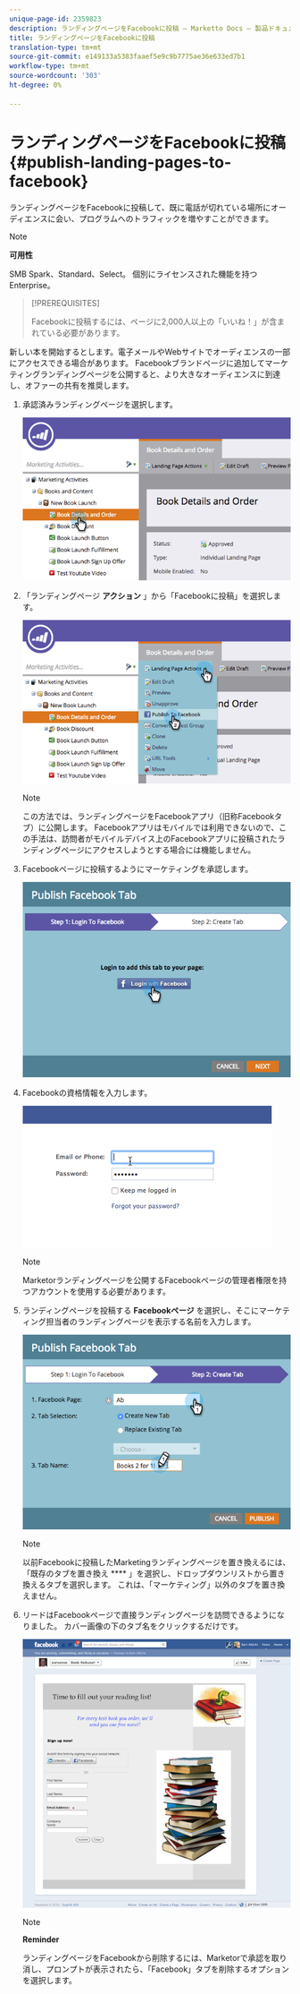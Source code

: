 ```yaml
---
unique-page-id: 2359823
description: ランディングページをFacebookに投稿 — Marketto Docs — 製品ドキュメント
title: ランディングページをFacebookに投稿
translation-type: tm+mt
source-git-commit: e149133a5383faaef5e9c9b7775ae36e633ed7b1
workflow-type: tm+mt
source-wordcount: '303'
ht-degree: 0%

---
```



# ランディングページをFacebookに投稿 {#publish-landing-pages-to-facebook}

ランディングページをFacebookに投稿して、既に電話が切れている場所にオーディエンスに会い、プログラムへのトラフィックを増やすことができます。

>[!NOTE]
>
>**可用性**
>
>SMB Spark、Standard、Select。 個別にライセンスされた機能を持つEnterprise。

>[!PREREQUISITES]
>
>Facebookに投稿するには、ページに2,000人以上の「いいね！」が含まれている必要があります。

新しい本を開始するとします。電子メールやWebサイトでオーディエンスの一部にアクセスできる場合があります。 Facebookブランドページに追加してマーケティングランディングページを公開すると、より大きなオーディエンスに到達し、オファーの共有を推奨します。

1. 承認済みランディングページを選択します。

   ![](assets/image2015-4-22-16-3a53-3a46.png)

1. 「ランディングページ **アクション** 」から「Facebookに投稿」を選択します。

   ![](assets/image2015-4-22-16-3a54-3a55.png)

   >[!NOTE]
   >
   >この方法では、ランディングページをFacebookアプリ（旧称Facebookタブ）に公開します。 Facebookアプリはモバイルでは利用できないので、この手法は、訪問者がモバイルデバイス上のFacebookアプリに投稿されたランディングページにアクセスしようとする場合には機能しません。

1. Facebookページに投稿するようにマーケティングを承認します。

   ![](assets/image2015-4-22-18-3a27-3a14.png)

1. Facebookの資格情報を入力します。

   ![](assets/image2015-4-22-18-3a29-3a57.png)

   >[!NOTE]
   >
   >Marketorランディングページを公開するFacebookページの管理者権限を持つアカウントを使用する必要があります。

1. ランディングページを投稿する **Facebookページ** を選択し、そこにマーケティング担当者のランディングページを表示する名前を入力します。

   ![](assets/image2015-4-22-18-3a31-3a39.png)

   >[!NOTE]
   >
   >以前Facebookに投稿したMarketingランディングページを置き換えるには、「既存のタブを置き換え **** 」を選択し、ドロップダウンリストから置き換えるタブを選択します。 これは、「マーケティング」以外のタブを置き換えません。

1. リードはFacebookページで直接ランディングページを訪問できるようになりました。 カバー画像の下のタブ名をクリックするだけです。

   ![](assets/image2015-4-22-18-3a42-3a15.png)

   >[!NOTE]
   >
   >**Reminder**
   >
   >
   >ランディングページをFacebookから削除するには、Marketorで承認を取り消し、プロンプトが表示されたら、「Facebook」タブを削除するオプションを選択します。

